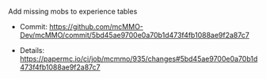 Add missing mobs to experience tables

* Commit: https://github.com/mcMMO-Dev/mcMMO/commit/5bd45ae9700e0a70b1d473f4fb1088ae9f2a87c7

* Details: https://papermc.io/ci/job/mcmmo/935/changes#5bd45ae9700e0a70b1d473f4fb1088ae9f2a87c7